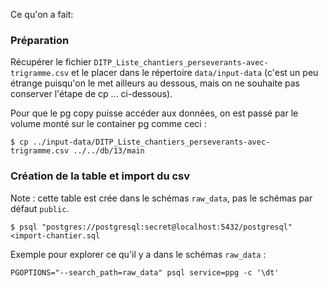 Ce qu'on a fait:

### Préparation

Récupérer le fichier `DITP_Liste_chantiers_perseverants-avec-trigramme.csv` et le placer dans le répertoire `data/input-data` (c'est un peu étrange puisqu'on le met ailleurs au dessous, mais on ne souhaite pas conserver l'étape de cp ... ci-dessous).

Pour que le pg copy puisse accéder aux données, on est passé par le volume monté sur le container pg comme ceci :

```
$ cp ../input-data/DITP_Liste_chantiers_perseverants-avec-trigramme.csv ../../db/13/main
```

### Création de la table et import du csv

Note : cette table est crée dans le schémas `raw_data`, pas le schémas par défaut `public`.

```
$ psql "postgres://postgresql:secret@localhost:5432/postgresql" <import-chantier.sql
```

Exemple pour explorer ce qu'il y a dans le schémas `raw_data` :

```
PGOPTIONS="--search_path=raw_data" psql service=ppg -c '\dt'
```

